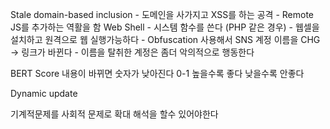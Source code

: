 
Stale domain-based inclusion
	- 도메인을 사가지고 XSS를 하는 공격
	- Remote JS를 추가하는 역활을 함
Web Shell
	- 시스템 함수를 쓴다 (PHP 같은 경우)
	- 웹셀을 설치하고 원격으로 웹 실행가능하다
	- Obfuscation 사용해서 
SNS 계정 이름을 CHG -> 링크가 바뀐다
	- 이름을 탈취한 계정은 좀더 악의적으로 행동한다

BERT Score
	내용이 바뀌면 숫자가 낮아진다
	0-1
	높을수록 좋다
	낮을수록 안좋다
	

Dynamic update

기계적문제를 사회적 문제로 확대 해석을 할수 있어야한다

